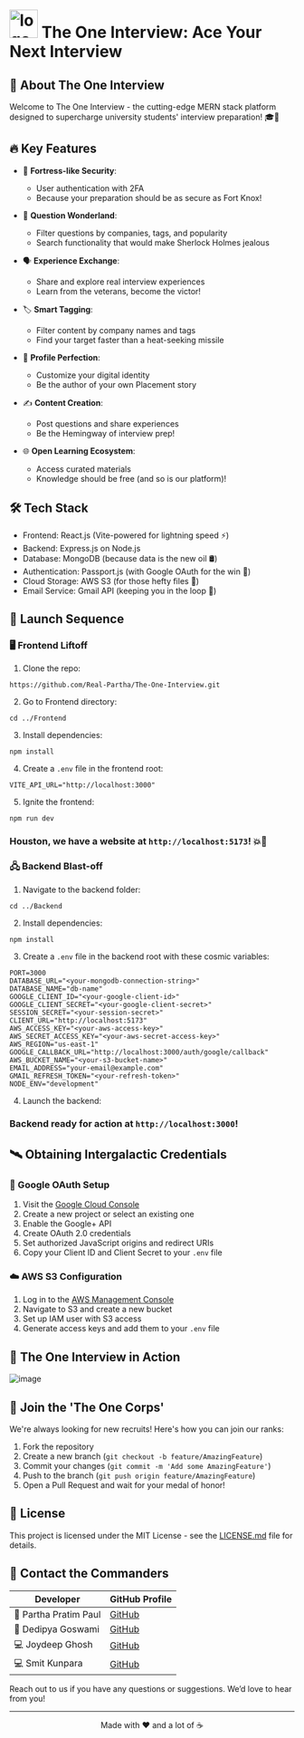 # <img src="https://github.com/user-attachments/assets/b2bf51d3-386a-43dc-a343-eded63e3b509" alt="logo_final_transparent" width="50" height="50"> The One Interview: Ace Your Next Interview


## 🌟 About The One Interview

Welcome to The One Interview - the cutting-edge MERN stack platform designed to supercharge university students' interview preparation! 🎓💼

## 🔥 Key Features

- 🔐 **Fortress-like Security**: 
  - User authentication with 2FA
  - Because your preparation should be as secure as Fort Knox!

- 🧠 **Question Wonderland**:
  - Filter questions by companies, tags, and popularity
  - Search functionality that would make Sherlock Holmes jealous

- 🗣️ **Experience Exchange**:
  - Share and explore real interview experiences
  - Learn from the veterans, become the victor!

- 🏷️ **Smart Tagging**:
  - Filter content by company names and tags
  - Find your target faster than a heat-seeking missile

- 👤 **Profile Perfection**:
  - Customize your digital identity
  - Be the author of your own Placement story

- ✍️ **Content Creation**:
  - Post questions and share experiences
  - Be the Hemingway of interview prep!

- 🌐 **Open Learning Ecosystem**:
  - Access curated materials
  - Knowledge should be free (and so is our platform)!

## 🛠️ Tech Stack

- Frontend: React.js (Vite-powered for lightning speed ⚡)
- Backend: Express.js on Node.js
- Database: MongoDB (because data is the new oil 🛢️)
- Authentication: Passport.js (with Google OAuth for the win 🔑)
- Cloud Storage: AWS S3 (for those hefty files 📁)
- Email Service: Gmail API (keeping you in the loop 📧)

## 🚀 Launch Sequence

### 🖥️ Frontend Liftoff

1. Clone the repo:
```
https://github.com/Real-Partha/The-One-Interview.git
```
2. Go to Frontend directory: 
```
cd ../Frontend
```

3. Install dependencies:
```
npm install
```

4. Create a `.env` file in the frontend root:
```
VITE_API_URL="http://localhost:3000"
```

5. Ignite the frontend:
```
npm run dev
```
### Houston, we have a website at `http://localhost:5173`! 💥🚀

### 🖧 Backend Blast-off

1. Navigate to the backend folder:
```
cd ../Backend
```

2. Install dependencies:
```
npm install
```

3. Create a `.env` file in the backend root with these cosmic variables:
```
PORT=3000
DATABASE_URL="<your-mongodb-connection-string>"
DATABASE_NAME="db-name"
GOOGLE_CLIENT_ID="<your-google-client-id>"
GOOGLE_CLIENT_SECRET="<your-google-client-secret>"
SESSION_SECRET="<your-session-secret>"
CLIENT_URL="http://localhost:5173"
AWS_ACCESS_KEY="<your-aws-access-key>"
AWS_SECRET_ACCESS_KEY="<your-aws-secret-access-key>"
AWS_REGION="us-east-1"
GOOGLE_CALLBACK_URL="http://localhost:3000/auth/google/callback"
AWS_BUCKET_NAME="<your-s3-bucket-name>"
EMAIL_ADDRESS="your-email@example.com"
GMAIL_REFRESH_TOKEN="<your-refresh-token>"
NODE_ENV="development"
```

4. Launch the backend:

### Backend ready for action at `http://localhost:3000`!

## 🛰️ Obtaining Intergalactic Credentials

### 🌌 Google OAuth Setup

1. Visit the [Google Cloud Console](https://console.cloud.google.com/)
2. Create a new project or select an existing one
3. Enable the Google+ API
4. Create OAuth 2.0 credentials
5. Set authorized JavaScript origins and redirect URIs
6. Copy your Client ID and Client Secret to your `.env` file

### ☁️ AWS S3 Configuration

1. Log in to the [AWS Management Console](https://aws.amazon.com/console/)
2. Navigate to S3 and create a new bucket
3. Set up IAM user with S3 access
4. Generate access keys and add them to your `.env` file

## 📸 The One Interview in Action

![image](https://github.com/user-attachments/assets/d765f9db-534f-499e-987c-3058be5130d9)


## 🤝 Join the 'The One Corps'

We're always looking for new recruits! Here's how you can join our ranks:

1. Fork the repository
2. Create a new branch (`git checkout -b feature/AmazingFeature`)
3. Commit your changes (`git commit -m 'Add some AmazingFeature'`)
4. Push to the branch (`git push origin feature/AmazingFeature`)
5. Open a Pull Request and wait for your medal of honor!

## 📜 License

This project is licensed under the MIT License - see the [LICENSE.md](LICENSE.md) file for details.

## 💌 Contact the Commanders

| Developer | GitHub Profile |
|-----------|----------------|
| 🚀 Partha Pratim Paul | [GitHub](https://github.com/Real-Partha) |
| 🌟 Dedipya Goswami | [GitHub](https://github.com/dedipya001) |
| 💻 Joydeep Ghosh | [GitHub](https://github.com/joydeep2003) |
| 💻 Smit Kunpara | [GitHub](https://github.com/smitkunpara) |

Reach out to us if you have any questions or suggestions. We’d love to hear from you!




---

<p align="center">Made with ❤️ and a lot of ☕</p>

